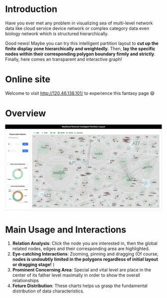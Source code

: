 # Introduction

Have you ever met any problem in visualizing sea of multi-level network data like cloud service device network or complex category data even biology network which is structured hierarchically.

Good news! Maybe you can try this intelligent partition layout to **cut up the finite display zone hierarchically and weightedly.** Then, **lay the specific nodes within their corresponding polygon boundary firmly and strictly**. Finally, here comes an transparent and interactive graph!

# Online site

Welcome to visit http://120.46.138.101/ to experience this fantasy page 😄

# Overview

![截屏2023-11-15 22.47.05](README.assets/%E6%88%AA%E5%B1%8F2023-11-15%2022.47.05.png)

# Main Usage and Interactions

1. **Relation Analysis**: Click the node you are interested in, then the global related nodes, edges and their corresponding area are highlighted.
2. **Eye-catching Interactions**: Zooming, pinning and dragging (Of course, **nodes is undoubtly limited in the polygons regardless of initial layout or dragging stage!** )
3. **Prominent Concerning Area**: Special and vital level are place in the center of its father level maximally in order to show the overall relationships
4. **Feture Distribution**: These charts helps us grasp the fundamental distribution of data characteristics.
